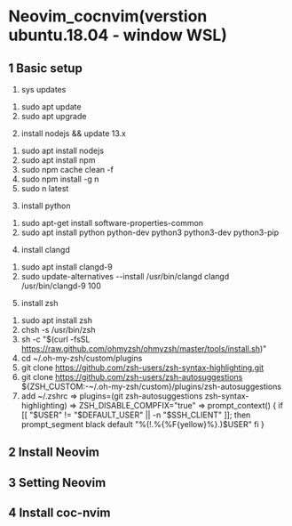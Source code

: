 # Neovim_cocnvim(verstion ubuntu.18.04 - window WSL)
## 1 Basic setup
1. sys updates
 1) sudo apt update 
 2)  sudo apt upgrade 
2. install nodejs && update 13.x
 1) sudo apt install nodejs
 2) sudo apt install npm
 3) sudo npm cache clean -f 
 4) sudo npm install -g n 
 5) sudo n latest
3. install python
 1) sudo apt-get install software-properties-common
 2) sudo apt install python python-dev python3 python3-dev python3-pip
4. install clangd
 1) sudo apt install clangd-9
 2) sudo update-alternatives --install /usr/bin/clangd clangd /usr/bin/clangd-9 100
5. install zsh
 1) sudo apt install zsh
 2) chsh -s /usr/bin/zsh
 3) sh -c "$(curl -fsSL https://raw.github.com/ohmyzsh/ohmyzsh/master/tools/install.sh)"
 4) cd ~/.oh-my-zsh/custom/plugins 
 5) git clone https://github.com/zsh-users/zsh-syntax-highlighting.git
 6) git clone https://github.com/zsh-users/zsh-autosuggestions ${ZSH_CUSTOM:-~/.oh-my-zsh/custom}/plugins/zsh-autosuggestions
 7) add ~/.zshrc 
  => plugins=(git zsh-autosuggestions zsh-syntax-highlighting)
  => ZSH_DISABLE_COMPFIX="true"
  => prompt_context() { 
    if [[ "$USER" != "$DEFAULT_USER" || -n "$SSH_CLIENT" ]]; then 
      prompt_segment black default "%(!.%{%F{yellow}%}.)$USER" 
    fi 
   }
   
## 2 Install Neovim
## 3 Setting Neovim
## 4 Install coc-nvim
